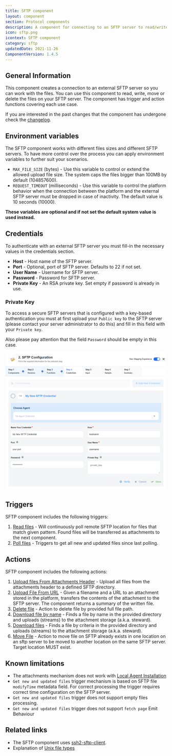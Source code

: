 ```yaml
---
title: SFTP component
layout: component
section: Protocol components
description: A component for connecting to an SFTP server to read/write files.
icon: sftp.png
icontext: SFTP component
category: sftp
updatedDate: 2021-11-26
ComponentVersion: 1.4.5
---
```


## General Information

This component creates a connection to an external SFTP server so you can work
with the files. You can use this component to read, write, move or delete the
files on your SFTP server. The component has trigger and action functions covering
each use case.

If you are interested in the past changes that the component has undergone check
the [changelog](technical-notes#changelog).


## Environment variables

The SFTP component works with different files sizes and different SFTP servers. To
have more control over the process you can apply environment variables to further
suit your scenarios.

*   `MAX_FILE_SIZE` (bytes) - Use this variable to control or extend the allowed upload file size. The system caps the files bigger than 100MB by default (104857600).
*   `REQUEST_TIMEOUT` (milliseconds) - Use this variable to control the platform behavior when the connection between the platform and the external SFTP server must be dropped in case of inactivity. The default value is 10 seconds (10000).

**These variables are optional and if not set the default system value is used instead.**

## Credentials

To authenticate with an external SFTP server you must fill-in the necessary values
in the credentials section.

*  **Host** - Host name of the SFTP server.
*  **Port** - Optional, port of SFTP server. Defaults to 22 if not set.
*  **User Name** - Username for SFTP server.
*  **Password** - Password for SFTP server.
*  **Private Key** - An RSA private key. Set empty if password is already in use.


### Private Key

To access a secure SFTP servers that is configured with a key-based authentication
you must at first upload your `Public key` to the SFTP server (please contact your
server administrator to do this) and fill in this field with your `Private key`.

Also please pay attention that the field `Password` should be empty in this case.

![My new SFTP credential](img/sftp-credentials.png)

## Triggers

SFTP component includes the following triggers:

1.  [Read files](triggers#read-files) - Will continuously poll remote SFTP location for files that match given pattern. Found files will be transferred as attachments to the next component.
2.  [Poll files](triggers#poll-files) - Triggers to get all new and updated files since last polling.

## Actions

SFTP component includes the following actions:

1.  [Upload files From Attachments Header](actions#upload-files-from-attachments-header) - Upload all files from the attachments header to a defined SFTP directory.
2.  [Upload File From URL](actions#upload-file-from-url) - Given a filename and a URL to an attachment stored in the platform, transfers the contents of the attachment to the SFTP server. The component returns a summary of the written file.
3.  [Delete file](actions#delete-file) - Action to delete file by provided full file path.
4.  [Download file by name](actions#download-file-by-name) - Finds a file by name in the provided directory and uploads (streams) to the attachment storage (a.k.a. steward).
5.  [Download files](actions#download-files) - Finds a file by criteria in the provided directory and uploads (streams) to the attachment storage (a.k.a. steward).
6.  [Move File](actions#move-file) - Action to move file on SFTP already exists in one location on an sftp server to be moved to another location on the same SFTP server. Target location MUST exist.

## Known limitations

* The attachments mechanism does not work with [Local Agent Installation](/getting-started/local-agent)
* `Get new and updated files` trigger mechanism is based on SFTP file `modifyTime` metadata field. For correct processing the trigger requires correct time configuration on the SFTP server.
* `Get new and updated files` trigger does not support empty files processing.
* `Get new and updated files` trigger does not support `fetch page` Emit Behaviour

## Related links

*   The SFTP component uses [ssh2-sftp-client](https://www.npmjs.com/package/ssh2-sftp-client).
*   Explanation of [Unix file types](https://en.wikipedia.org/wiki/Unix_file_types)
